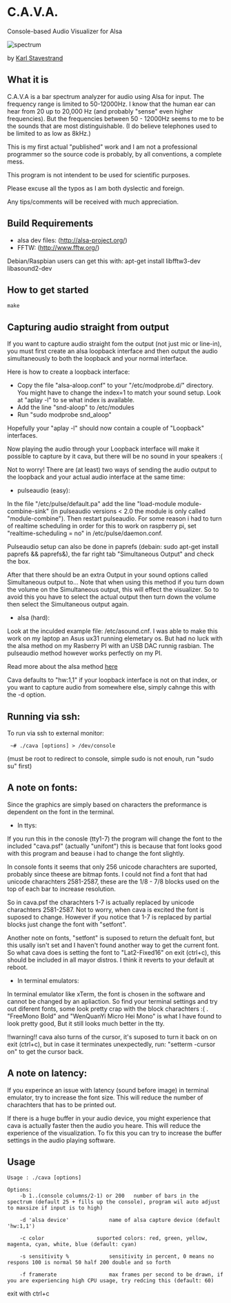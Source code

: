 C.A.V.A.
=========
Console-based Audio Visualizer for Alsa

![spectrum](http://stavestrand.no/cava5.gif "spectrum")

by [Karl Stavestrand](mailto:karl@stavestrand.no )

What it is
----------
C.A.V.A is a bar spectrum analyzer for audio using Alsa for input. The frequency range is limited to 50-12000Hz. I know that the human ear can hear from 20 up to 20,000 Hz (and probably "sense" even higher frequencies). But the frequencies between 50 - 12000Hz seems to me to be the sounds that are most distinguishable. (I do believe telephones used to be limited to as low as 8kHz.)

This is my first actual "published" work and I am not a professional programmer so the source code is probably, by all conventions, a complete mess.

This program is not intendent to be used for scientific purposes.

Please excuse all the typos as I am both dyslectic and foreign. 

Any tips/comments will be received with much appreciation.


Build Requirements
------------------
* alsa dev files: (http://alsa-project.org/)
* FFTW: (http://www.fftw.org/)

Debian/Raspbian users can get this with:
apt-get install libfftw3-dev libasound2-dev



How to get started
-------------

```
make
```


Capturing audio straight from output
-------------

If you want to capture audio straight fom the output (not just mic or line-in), you must first create an alsa loopback interface and then output the audio simultaneously to both the loopback and your normal interface.

Here is how to create a loopback interface:

- Copy the file "alsa-aloop.conf" to your  "/etc/modprobe.d/" directory. You might have to change the index=1 to match your sound setup. Look at "aplay -l" to se what index is available.
- Add the line "snd-aloop" to /etc/modules
- Run "sudo modprobe snd_aloop"

Hopefully your "aplay -l" should now contain a couple of "Loopback" interfaces. 

Now playing the audio through your Loopback interface will make it possible to capture by it cava, but there will be no sound in your speakers :(

Not to worry! There are (at least) two ways of sending the audio output to the loopback and your actual audio interface at the same time:

- pulseaudio (easy):

In the file "/etc/pulse/default.pa" add the line  "load-module module-combine-sink" (in pulseaudio versions < 2.0 the module is only called "module-combine"). Then restart pulseaudio. For some reason i had to turn of realtime scheduling in order for this to work on raspberry pi, set "realtime-scheduling = no" in /etc/pulse/daemon.conf.


Pulseaudio setup can also be done in paprefs (debain: sudo apt-get install paprefs && paprefs&), the far right tab "Simultaneous Output" and check the box.

After that there should be an extra Output in your sound options called Simultaneous output to... Note that when using this method if you turn down the volume on the Simultaneous output, this will effect the visualizer. So to avoid this you have to select the actual output then turn down the volume then select the Simultaneous output again.

- alsa (hard):

Look at the inculded example file: /etc/asound.cnf. I was able to make this work on my laptop an Asus ux31 running elemetary os. But had no luck with the alsa method on my Rasberry PI with an USB DAC runnig rasbian. The pulseaudio method however works perfectly on my PI.

Read more about the alsa method [here](http://stackoverflow.com/questions/12984089/capture-playback-on-play-only-sound-card-with-alsa)


Cava defaults to "hw:1,1" if your loopback interface is not on that index, or you want to capture audio from somewhere else, simply cahnge this with the -d option.

Running via ssh:
--------------------
To run via ssh to external monitor: 
```
 ~# ./cava [options] > /dev/console
```
(must be root to redirect to console, simple sudo is not enouh, run "sudo su" first)



A note on fonts:
--------------------
Since the graphics are simply based on characters the preformance is dependent on the font in the terminal.

- In ttys:

If you run this in the conosle (tty1-7) the program will change the font to the included "cava.psf" (actually "unifont") this is because that font looks good with this program and beause i had to change the font slightly.

In console fonts it seems that only 256 unicode charachters are suported, probably since theese are bitmap fonts. I could not find a font that had unicode charachters 2581-2587, these are the 1/8 - 7/8 blocks used on the top of each bar to increase resolution.  

So in cava.psf the charachters 1-7 is actually replaced by unicode charachters 2581-2587. Not to worry, when cava is excited the font is suposed to change. However if you notice that 1-7 is replaced by partial blocks just change the font with "setfont".

Another note on fonts, "setfont" is suposed to return the defualt font, but this usally isn't set and I haven't found another way to get the current font. So what cava does is setting the font to "Lat2-Fixed16" on exit (ctrl+c), this should be included in all mayor distros. I think it reverts to your default at reboot.
 
- In terminal emulators:

In terminal emulator like xTerm, the font is chosen in the software and cannot be changed by an apliaction. So find your terminal settings and try out diferent fonts, some look pretty crap with the block charachters :( . "FreeMono Bold" and "WenQuanYi Micro Hei Mono" is what I have found to look pretty good, But it still looks much better in the tty. 

!!warning!! cava also turns of the cursor, it's suposed to turn it back on on exit (ctrl+c), but in case it terminates unexpectedly, run: "setterm -cursor on" to get the cursor back.



A note on latency:
--------------------
If you experince an issue with latency (sound before image) in terminal emulator, try to increase the font size. This will reduce the number of charachters that has to be printed out.

If there is a huge buffer in your audio device, you might experience that cava is actually faster then the audio you heare. This will reduce the experience of the visualization. To fix this you can try to increase the buffer settings in the audio playing software.

Usage
--------------------
```
Usage : ./cava [options]

Options:
	-b 1..(console columns/2-1) or 200	 number of bars in the spectrum (default 25 + fills up the console), program wil auto adjust to maxsize if input is to high)

	-d 'alsa device'			 name of alsa capture device (default 'hw:1,1')

	-c color				 suported colors: red, green, yellow, magenta, cyan, white, blue (default: cyan)

	-s sensitivity %			 sensitivity in percent, 0 means no respons 100 is normal 50 half 200 double and so forth

	-f framerate 				 max frames per second to be drawn, if you are experiencing high CPU usage, try redcing this (default: 60)
```
exit with ctrl+c

